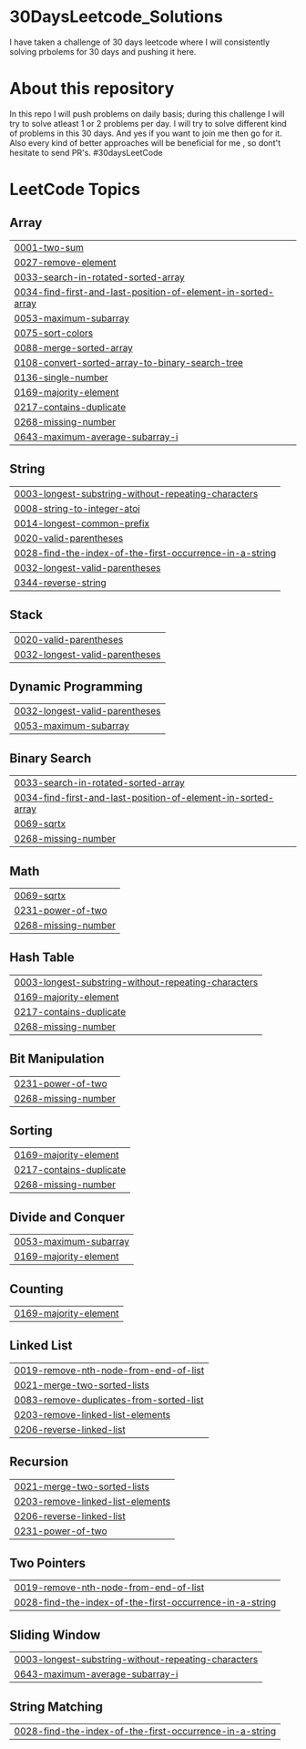 # 30DaysLeetcode_Solutions
I have taken a challenge of 30 days leetcode where I will consistently solving prbolems for 30 days and pushing it here.

# About this repository
In this repo I will push problems on daily basis; during this challenge I will try to solve atleast 1 or 2 problems per day.
I will try to solve different kind of problems in this 30 days. And yes if you want to join me then go for it. Also every kind of better approaches will be beneficial for me , so dont't hesitate to send PR's. #30daysLeetCode

<!---LeetCode Topics Start-->
# LeetCode Topics
## Array
|  |
| ------- |
| [0001-two-sum](https://github.com/Souravpal08/30DaysLeetcode_Solutions/tree/master/0001-two-sum) |
| [0027-remove-element](https://github.com/Souravpal08/30DaysLeetcode_Solutions/tree/master/0027-remove-element) |
| [0033-search-in-rotated-sorted-array](https://github.com/Souravpal08/30DaysLeetcode_Solutions/tree/master/0033-search-in-rotated-sorted-array) |
| [0034-find-first-and-last-position-of-element-in-sorted-array](https://github.com/Souravpal08/30DaysLeetcode_Solutions/tree/master/0034-find-first-and-last-position-of-element-in-sorted-array) |
| [0053-maximum-subarray](https://github.com/Souravpal08/30DaysLeetcode_Solutions/tree/master/0053-maximum-subarray) |
| [0075-sort-colors](https://github.com/Souravpal08/30DaysLeetcode_Solutions/tree/master/0075-sort-colors) |
| [0088-merge-sorted-array](https://github.com/Souravpal08/30DaysLeetcode_Solutions/tree/master/0088-merge-sorted-array) |
| [0108-convert-sorted-array-to-binary-search-tree](https://github.com/Souravpal08/30DaysLeetcode_Solutions/tree/master/0108-convert-sorted-array-to-binary-search-tree) |
| [0136-single-number](https://github.com/Souravpal08/30DaysLeetcode_Solutions/tree/master/0136-single-number) |
| [0169-majority-element](https://github.com/Souravpal08/30DaysLeetcode_Solutions/tree/master/0169-majority-element) |
| [0217-contains-duplicate](https://github.com/Souravpal08/30DaysLeetcode_Solutions/tree/master/0217-contains-duplicate) |
| [0268-missing-number](https://github.com/Souravpal08/30DaysLeetcode_Solutions/tree/master/0268-missing-number) |
| [0643-maximum-average-subarray-i](https://github.com/Souravpal08/30DaysLeetcode_Solutions/tree/master/0643-maximum-average-subarray-i) |
## String
|  |
| ------- |
| [0003-longest-substring-without-repeating-characters](https://github.com/Souravpal08/30DaysLeetcode_Solutions/tree/master/0003-longest-substring-without-repeating-characters) |
| [0008-string-to-integer-atoi](https://github.com/Souravpal08/30DaysLeetcode_Solutions/tree/master/0008-string-to-integer-atoi) |
| [0014-longest-common-prefix](https://github.com/Souravpal08/30DaysLeetcode_Solutions/tree/master/0014-longest-common-prefix) |
| [0020-valid-parentheses](https://github.com/Souravpal08/30DaysLeetcode_Solutions/tree/master/0020-valid-parentheses) |
| [0028-find-the-index-of-the-first-occurrence-in-a-string](https://github.com/Souravpal08/30DaysLeetcode_Solutions/tree/master/0028-find-the-index-of-the-first-occurrence-in-a-string) |
| [0032-longest-valid-parentheses](https://github.com/Souravpal08/30DaysLeetcode_Solutions/tree/master/0032-longest-valid-parentheses) |
| [0344-reverse-string](https://github.com/Souravpal08/30DaysLeetcode_Solutions/tree/master/0344-reverse-string) |
## Stack
|  |
| ------- |
| [0020-valid-parentheses](https://github.com/Souravpal08/30DaysLeetcode_Solutions/tree/master/0020-valid-parentheses) |
| [0032-longest-valid-parentheses](https://github.com/Souravpal08/30DaysLeetcode_Solutions/tree/master/0032-longest-valid-parentheses) |
## Dynamic Programming
|  |
| ------- |
| [0032-longest-valid-parentheses](https://github.com/Souravpal08/30DaysLeetcode_Solutions/tree/master/0032-longest-valid-parentheses) |
| [0053-maximum-subarray](https://github.com/Souravpal08/30DaysLeetcode_Solutions/tree/master/0053-maximum-subarray) |
## Binary Search
|  |
| ------- |
| [0033-search-in-rotated-sorted-array](https://github.com/Souravpal08/30DaysLeetcode_Solutions/tree/master/0033-search-in-rotated-sorted-array) |
| [0034-find-first-and-last-position-of-element-in-sorted-array](https://github.com/Souravpal08/30DaysLeetcode_Solutions/tree/master/0034-find-first-and-last-position-of-element-in-sorted-array) |
| [0069-sqrtx](https://github.com/Souravpal08/30DaysLeetcode_Solutions/tree/master/0069-sqrtx) |
| [0268-missing-number](https://github.com/Souravpal08/30DaysLeetcode_Solutions/tree/master/0268-missing-number) |
## Math
|  |
| ------- |
| [0069-sqrtx](https://github.com/Souravpal08/30DaysLeetcode_Solutions/tree/master/0069-sqrtx) |
| [0231-power-of-two](https://github.com/Souravpal08/30DaysLeetcode_Solutions/tree/master/0231-power-of-two) |
| [0268-missing-number](https://github.com/Souravpal08/30DaysLeetcode_Solutions/tree/master/0268-missing-number) |
## Hash Table
|  |
| ------- |
| [0003-longest-substring-without-repeating-characters](https://github.com/Souravpal08/30DaysLeetcode_Solutions/tree/master/0003-longest-substring-without-repeating-characters) |
| [0169-majority-element](https://github.com/Souravpal08/30DaysLeetcode_Solutions/tree/master/0169-majority-element) |
| [0217-contains-duplicate](https://github.com/Souravpal08/30DaysLeetcode_Solutions/tree/master/0217-contains-duplicate) |
| [0268-missing-number](https://github.com/Souravpal08/30DaysLeetcode_Solutions/tree/master/0268-missing-number) |
## Bit Manipulation
|  |
| ------- |
| [0231-power-of-two](https://github.com/Souravpal08/30DaysLeetcode_Solutions/tree/master/0231-power-of-two) |
| [0268-missing-number](https://github.com/Souravpal08/30DaysLeetcode_Solutions/tree/master/0268-missing-number) |
## Sorting
|  |
| ------- |
| [0169-majority-element](https://github.com/Souravpal08/30DaysLeetcode_Solutions/tree/master/0169-majority-element) |
| [0217-contains-duplicate](https://github.com/Souravpal08/30DaysLeetcode_Solutions/tree/master/0217-contains-duplicate) |
| [0268-missing-number](https://github.com/Souravpal08/30DaysLeetcode_Solutions/tree/master/0268-missing-number) |
## Divide and Conquer
|  |
| ------- |
| [0053-maximum-subarray](https://github.com/Souravpal08/30DaysLeetcode_Solutions/tree/master/0053-maximum-subarray) |
| [0169-majority-element](https://github.com/Souravpal08/30DaysLeetcode_Solutions/tree/master/0169-majority-element) |
## Counting
|  |
| ------- |
| [0169-majority-element](https://github.com/Souravpal08/30DaysLeetcode_Solutions/tree/master/0169-majority-element) |
## Linked List
|  |
| ------- |
| [0019-remove-nth-node-from-end-of-list](https://github.com/Souravpal08/30DaysLeetcode_Solutions/tree/master/0019-remove-nth-node-from-end-of-list) |
| [0021-merge-two-sorted-lists](https://github.com/Souravpal08/30DaysLeetcode_Solutions/tree/master/0021-merge-two-sorted-lists) |
| [0083-remove-duplicates-from-sorted-list](https://github.com/Souravpal08/30DaysLeetcode_Solutions/tree/master/0083-remove-duplicates-from-sorted-list) |
| [0203-remove-linked-list-elements](https://github.com/Souravpal08/30DaysLeetcode_Solutions/tree/master/0203-remove-linked-list-elements) |
| [0206-reverse-linked-list](https://github.com/Souravpal08/30DaysLeetcode_Solutions/tree/master/0206-reverse-linked-list) |
## Recursion
|  |
| ------- |
| [0021-merge-two-sorted-lists](https://github.com/Souravpal08/30DaysLeetcode_Solutions/tree/master/0021-merge-two-sorted-lists) |
| [0203-remove-linked-list-elements](https://github.com/Souravpal08/30DaysLeetcode_Solutions/tree/master/0203-remove-linked-list-elements) |
| [0206-reverse-linked-list](https://github.com/Souravpal08/30DaysLeetcode_Solutions/tree/master/0206-reverse-linked-list) |
| [0231-power-of-two](https://github.com/Souravpal08/30DaysLeetcode_Solutions/tree/master/0231-power-of-two) |
## Two Pointers
|  |
| ------- |
| [0019-remove-nth-node-from-end-of-list](https://github.com/Souravpal08/30DaysLeetcode_Solutions/tree/master/0019-remove-nth-node-from-end-of-list) |
| [0028-find-the-index-of-the-first-occurrence-in-a-string](https://github.com/Souravpal08/30DaysLeetcode_Solutions/tree/master/0028-find-the-index-of-the-first-occurrence-in-a-string) |
## Sliding Window
|  |
| ------- |
| [0003-longest-substring-without-repeating-characters](https://github.com/Souravpal08/30DaysLeetcode_Solutions/tree/master/0003-longest-substring-without-repeating-characters) |
| [0643-maximum-average-subarray-i](https://github.com/Souravpal08/30DaysLeetcode_Solutions/tree/master/0643-maximum-average-subarray-i) |
## String Matching
|  |
| ------- |
| [0028-find-the-index-of-the-first-occurrence-in-a-string](https://github.com/Souravpal08/30DaysLeetcode_Solutions/tree/master/0028-find-the-index-of-the-first-occurrence-in-a-string) |
<!---LeetCode Topics End-->
 

